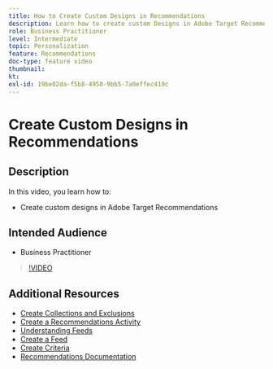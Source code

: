 ```yaml
---
title: How to Create Custom Designs in Recommendations
description: Learn how to create custom Designs in Adobe Target Recommendations.
role: Business Practitioner
level: Intermediate
topic: Personalization
feature: Recommendations
doc-type: feature video
thumbnail:
kt:
exl-id: 19be02da-f5b8-4950-9bb5-7a0effec419c
---
```

# Create Custom Designs in Recommendations

## Description

In this video, you learn how to:

* Create custom designs in Adobe Target Recommendations

## Intended Audience

* Business Practitioner

>[!VIDEO](https://video.tv.adobe.com/v/27687?quality=12)

## Additional Resources

* [Create Collections and Exclusions](create-collections-and-exclusions.md)
* [Create a Recommendations Activity](create-a-recommendations-activity.md)
* [Understanding Feeds](understanding-feeds.md)
* [Create a Feed](create-a-feed.md)
* [Create Criteria](create-criteria.md)
* [Recommendations Documentation](https://docs.adobe.com/content/help/en/target/using/recommendations/recommendations.html)
